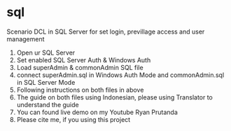 # sql
Scenario DCL in SQL Server for set login, previllage access and user management

1. Open ur SQL Server
2. Set enabled SQL Server Auth & Windows Auth
3. Load superAdmin & commonAdmin SQL file
4. connect superAdmin.sql in Windows Auth Mode and commonAdmin.sql in SQL Server Mode
5. Following instructions on both files in above
6. The guide on both files using Indonesian, please using Translator to understand the guide
7. You can found live demo on my Youtube Ryan Prutanda
8. Please cite me, if you using this project
